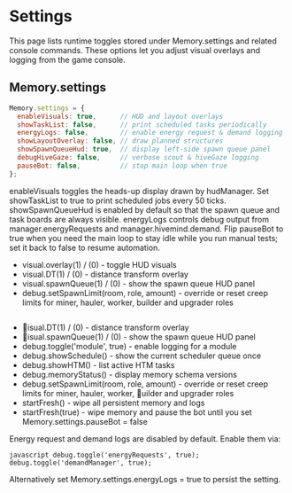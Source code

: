 # Settings

This page lists runtime toggles stored under Memory.settings and related console commands. These options let you adjust visual overlays and logging from the game console.

## Memory.settings

```javascript
Memory.settings = {
  enableVisuals: true,      // HUD and layout overlays
  showTaskList: false,      // print scheduled tasks periodically
  energyLogs: false,        // enable energy request & demand logging
  showLayoutOverlay: false, // draw planned structures
  showSpawnQueueHud: true,  // display left-side spawn queue panel
  debugHiveGaze: false,     // verbose scout & hiveGaze logging
  pauseBot: false,          // stop main loop when true
};
```

enableVisuals toggles the heads-up display drawn by hudManager. Set showTaskList to true to print scheduled jobs every 50 ticks. showSpawnQueueHud is enabled by default so that the spawn queue and task boards are always visible. energyLogs controls debug output from manager.energyRequests and manager.hivemind.demand. Flip pauseBot to true when you need the main loop to stay idle while you run manual tests; set it back to false to resume automation.
* visual.overlay(1) / (0) - toggle HUD visuals
* visual.DT(1) / (0) - distance transform overlay
* visual.spawnQueue(1) / (0) - show the spawn queue HUD panel
* debug.setSpawnLimit(room, role, amount) - override or reset creep limits for miner, hauler, worker, builder and upgrader roles
```javascript
```
* isual.DT(1) / (0) - distance transform overlay
* isual.spawnQueue(1) / (0) - show the spawn queue HUD panel
* debug.toggle('module', true) - enable logging for a module
* debug.showSchedule() - show the current scheduler queue once
* debug.showHTM() - list active HTM tasks
* debug.memoryStatus() - display memory schema versions
* debug.setSpawnLimit(room, role, amount) - override or reset creep limits for miner, hauler, worker, uilder and upgrader roles
* startFresh() - wipe all persistent memory and logs
* startFresh(true) - wipe memory and pause the bot until you set Memory.settings.pauseBot = false

Energy request and demand logs are disabled by default. Enable them via:

`javascript
debug.toggle('energyRequests', true);
debug.toggle('demandManager', true);
`

Alternatively set Memory.settings.energyLogs = true to persist the setting.
